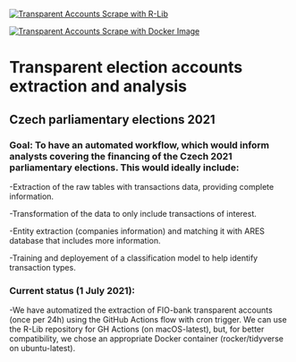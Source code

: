[![Transparent Accounts Scrape with R-Lib](https://github.com/opop999/transparent_election_accounts/actions/workflows/r-lib.yml/badge.svg)](https://github.com/opop999/transparent_election_accounts/actions/workflows/r-lib.yml)

[![Transparent Accounts Scrape with Docker Image](https://github.com/opop999/transparent_election_accounts/actions/workflows/docker.yml/badge.svg)](https://github.com/opop999/transparent_election_accounts/actions/workflows/docker.yml)

# Transparent election accounts extraction and analysis
## Czech parliamentary elections 2021

### Goal: To have an automated workflow, which would inform analysts covering the financing of the Czech 2021 parliamentary elections. This would ideally include:
-Extraction of the raw tables with transactions data, providing complete information.

-Transformation of the data to only include transactions of interest.

-Entity extraction (companies information) and matching it with ARES database that includes more information.

-Training and deployement of a classification model to help identify transaction types. 

### Current status (1 July 2021):
-We have automatized the extraction of FIO-bank transparent accounts (once per 24h) using the GitHub Actions flow with cron trigger. We can use the R-Lib repository for GH Actions (on macOS-latest), but, for better compatibility, we chose an appropriate Docker container (rocker/tidyverse on ubuntu-latest).
